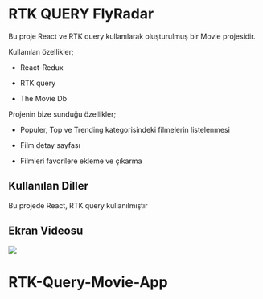 <h1>RTK QUERY FlyRadar</h1>

Bu proje React ve RTK query kullanılarak oluşturulmuş bir Movie projesidir.

Kullanılan özellikler;

- React-Redux

- RTK query

- The Movie Db

Projenin bize sunduğu özellikler;

- Populer, Top ve Trending kategorisindeki filmelerin listelenmesi

- Film detay sayfası

- Filmleri favorilere ekleme ve çıkarma

<h2>Kullanılan Diller</h2>

Bu projede React, RTK query kullanılmıştır

<h2>Ekran Videosu</h2>

![](rtk-movie.gif)
# RTK-Query-Movie-App
